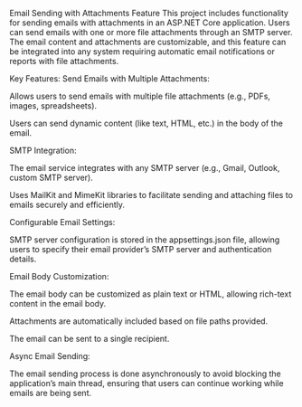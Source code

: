 Email Sending with Attachments Feature
This project includes functionality for sending emails with attachments in an ASP.NET Core application. Users can send emails with one or more file attachments through an SMTP server. The email content and attachments are customizable, and this feature can be integrated into any system requiring automatic email notifications or reports with file attachments.

Key Features:
Send Emails with Multiple Attachments:

Allows users to send emails with multiple file attachments (e.g., PDFs, images, spreadsheets).

Users can send dynamic content (like text, HTML, etc.) in the body of the email.

SMTP Integration:

The email service integrates with any SMTP server (e.g., Gmail, Outlook, custom SMTP server).

Uses MailKit and MimeKit libraries to facilitate sending and attaching files to emails securely and efficiently.

Configurable Email Settings:

SMTP server configuration is stored in the appsettings.json file, allowing users to specify their email provider’s SMTP server and authentication details.

Email Body Customization:

The email body can be customized as plain text or HTML, allowing rich-text content in the email body.

Attachments are automatically included based on file paths provided.

The email can be sent to a single recipient.

Async Email Sending:

The email sending process is done asynchronously to avoid blocking the application’s main thread, ensuring that users can continue working while emails are being sent.
